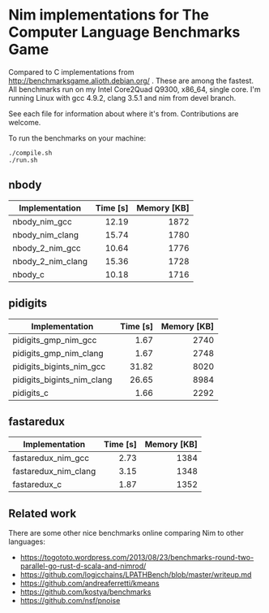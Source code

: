 # Nim implementations for The Computer Language Benchmarks Game

Compared to C implementations from http://benchmarksgame.alioth.debian.org/ .
These are among the fastest. All benchmarks run on my Intel Core2Quad Q9300,
x86_64, single core. I'm running Linux with gcc 4.9.2, clang 3.5.1 and nim from
devel branch.

See each file for information about where it's from. Contributions are welcome.

To run the benchmarks on your machine:
```
./compile.sh
./run.sh
```

## nbody
| Implementation                 | Time [s] | Memory [KB] |
| ------------------------------ | --------:| -----------:|
| nbody_nim_gcc                  |    12.19 |        1872 |
| nbody_nim_clang                |    15.74 |        1780 |
| nbody_2_nim_gcc                |    10.64 |        1776 |
| nbody_2_nim_clang              |    15.36 |        1728 |
| nbody_c                        |    10.18 |        1716 |

## pidigits
| Implementation                 | Time [s] | Memory [KB] |
| ------------------------------ | --------:| -----------:|
| pidigits_gmp_nim_gcc           |     1.67 |        2740 |
| pidigits_gmp_nim_clang         |     1.67 |        2748 |
| pidigits_bigints_nim_gcc       |    31.82 |        8020 |
| pidigits_bigints_nim_clang     |    26.65 |        8984 |
| pidigits_c                     |     1.66 |        2292 |

## fastaredux
| Implementation                 | Time [s] | Memory [KB] |
| ------------------------------ | --------:| -----------:|
| fastaredux_nim_gcc             |     2.73 |        1384 |
| fastaredux_nim_clang           |     3.15 |        1348 |
| fastaredux_c                   |     1.87 |        1352 |

## Related work
There are some other nice benchmarks online comparing Nim to other languages:

- https://togototo.wordpress.com/2013/08/23/benchmarks-round-two-parallel-go-rust-d-scala-and-nimrod/
- https://github.com/logicchains/LPATHBench/blob/master/writeup.md
- https://github.com/andreaferretti/kmeans
- https://github.com/kostya/benchmarks
- https://github.com/nsf/pnoise
